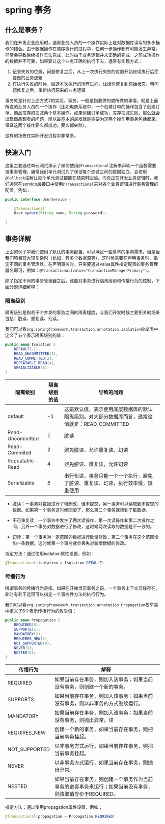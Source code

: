 # spring 事务
## 什么是事务？
我们在开发企业应用时，通常业务人员的一个操作实际上是对数据库读写的多步操作的结合。由于数据操作在顺序执行的过程中，任何一步操作都有可能发生异常，异常会导致后续操作无法完成，此时由于业务逻辑并未正确的完成，之前成功操作的数据并不可靠，如果要让这个业务正确的执行下去，通常有实现方式：

1. 记录失败的位置，问题修复之后，从上一次执行失败的位置开始继续执行后面要做的业务逻辑
2. 在执行失败的时候，回退本次执行的所有过程，让操作恢复到原始状态，带问题修复之后，重新执行原来的业务逻辑

事务就是针对上述方式2的实现。事务，一般是指要做的或所做的事情，就是上面所说的业务人员的一个操作（比如电商系统中，一个创建订单的操作包含了创建订单、商品库存的扣减两个基本操作。如果创建订单成功，库存扣减失败，那么就会出现商品超卖的问题，所以最基本的最发就是需要为这两个操作用事务包括起来，保证这两个操作要么都成功，要么都失败）。

这样的场景在实际开发过程中非常多。

## 快速入门
这里主要通过单元测试演示了如何使用`@Transactional`注解来声明一个函数需要被事务管理，通常我们单元测试为了保证每个测试之间的数据独立，会使用`@Rollback`注解让每个单元测试都能在结束时回滚。而真正在开发业务逻辑时，我们通常在service层接口中使用`@Transactional`来对各个业务逻辑进行事务管理的配置，例如：

```java
public interface UserService {
    
    @Transactional
    User update(String name, String password);
    
}
```

## 事务详解
上面的例子中我们使用了默认的事务配置，可以满足一些基本的事务需求，但是当我们项目较大较复杂时（比如，有多个数据源等），这时候需要在声明事务时，指定不同的事务管理器。在声明事务时，只需要通过value属性指定配置的事务管理器名即可，例如：`@Transactional(value="transactionManagerPrimary")`。

除了指定不同的事务管理器之后，还能对事务进行隔离级别和传播行为的控制，下面分别详细解释：

### 隔离级别
隔离级别是指若干个并发的事务之间的隔离程度，与我们开发时候主要相关的场景包括：脏读、重复读、幻读。

我们可以看`org.springframework.transaction.annotation.Isolation`枚举类中定义了五个表示隔离级别的值：

```java
public enum Isolation {
    DEFAULT(-1),
    READ_UNCOMMITTED(1),
    READ_COMMITTED(2),
    REPEATABLE_READ(4),
    SERIALIZABLE(8);
}
```
| 隔离级别 | 隔离级别的值 | 导致的问题 |
| ---- | ---- | ---- |
| default | -1 | 这是默认值，表示使用底层数据库的默认隔离级别。对大部分数据库而言，通常这值就是：READ_COMMITTED |
| Read-Uncommitted | 1 | 脏读 |
| Read-Commited | 2 | 避免脏读，允许重复读、幻读 |
| Repeatable-Read | 4 | 避免脏读、重复读，允许幻读 |
| Serializable | 8 | 串行化读，事务只能一个一个执行，避免了脏读、重复读、幻读，执行效率慢，慎重使用 |

- 脏读：一事务对数据进行了增删改，但未提交，另一事务可以读取到未提交的数据。如果第一个事务这时候回滚了，那么第二个事务就读到了脏数据。

- 不可重复读：一个事务中发生了两次读操作，第一次读操作和第二次操作之间，另外一个事务对数据进行了修改，这时候两次读取的数据是不一致的。

- 幻读：第一个事务对一定范围的数据进行批量修改，第二个事务在这个范围增加一条数据，这时候第一个事务就会丢失对新增数据的修改。

指定方法：通过使用isolation属性设置，例如：

```java
@Transactional(isolation = Isolation.DEFAULT)
```

### 传播行为
所谓事务的传播行为是指，如果在开始当前事务之前，一个事务上下文已经存在，此时有若干选项可以指定一个事务性方法的执行行为。

我们可以看`org.springframework.transaction.annotation.Propagation`枚举类中定义了6个表示传播行为的枚举值：

```java
public enum Propagation {
    REQUIRED(0),
    SUPPORTS(1),
    MANDATORY(2),
    REQUIRES_NEW(3),
    NOT_SUPPORTED(4),
    NEVER(5),
    NESTED(6);
}
```

| 传播行为 | 解释 |
| ---- | ---- |
| REQUIRED | 如果当前存在事务，则加入该事务；如果当前没有事务，则创建一个新的事务。 |
| SUPPORTS | 如果当前存在事务，则加入该事务；如果当前没有事务，则以非事务的方式继续运行。 |
| MANDATORY | 如果当前存在事务，则加入该事务；如果当前没有事务，则抛出异常。读 |
| REQUIRES_NEW | 创建一个新的事务，如果当前存在事务，则把当前事务挂起。 |
| NOT_SUPPORTED | 以非事务方式运行，如果当前存在事务，则把当前事务挂起。 |
| NEVER | 以非事务方式运行，如果当前存在事务，则抛出异常。 |
| NESTED | 如果当前存在事务，则创建一个事务作为当前事务的嵌套事务来运行；如果当前没有事务，则该取值等价于REQUIRED。 |

指定方法：通过使用propagation属性设置，例如：

```java
@Transactional(propagation = Propagation.REQUIRED)
```